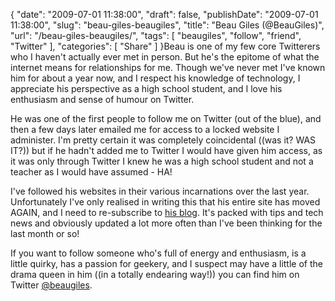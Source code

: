 {
    "date": "2009-07-01 11:38:00",
    "draft": false,
    "publishDate": "2009-07-01 11:38:00",
    "slug": "beau-giles-beaugiles",
    "title": "Beau Giles (@BeauGiles)",
    "url": "\/beau-giles-beaugiles\/",
    "tags": [
        "beaugiles",
        "follow",
        "friend",
        "Twitter"
    ],
    "categories": [
        "Share"
    ]
}Beau is one of my few core Twitterers who I haven't actually ever met in
person. But he's the epitome of what the internet means for
relationships for me. Though we've never met I've known him for about a
year now, and I respect his knowledge of technology, I appreciate his
perspective as a high school student, and I love his enthusiasm and
sense of humour on Twitter.

He was one of the first people to follow me on Twitter (out of the
blue), and then a few days later emailed me for access to a locked
website I administer. I'm pretty certain it was completely coincidental
((was it? WAS IT?)) but if he hadn't added me to Twitter I would have
given him access, as it was only through Twitter I knew he was a high
school student and not a teacher as I would have assumed - HA!

I've followed his websites in their various incarnations over the last
year. Unfortunately I've only realised in writing this that his entire
site has moved AGAIN, and I need to re-subscribe to [his
blog](http://sellingexpectations.com/). It's packed with tips and tech
news and obviously updated a lot more often than I've been thinking for
the last month or so!

If you want to follow someone who's full of energy and enthusiasm, is a
little quirky, has a passion for geekery, and I suspect may have a
little of the drama queen in him ((in a totally endearing way!)) you can
find him on Twitter [@beaugiles](http://twitter.com/beaugiles).